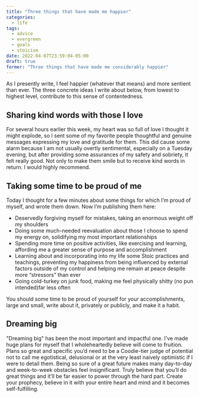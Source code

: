 ```yaml
---
title: "Three things that have made me happier"
categories:
  - life
tags:
  - advice
  - evergreen
  - goals
  - stoicism
date: 2022-04-07T23:59:04-05:00
draft: true
former: "Three things that have made me considerably happier"
---
```


As I presently write, I feel happier (whatever that means) and more sentient than ever. The three concrete ideas I write about below, from lowest to highest level, contribute to this sense of contentedness.

## Sharing kind words with those I love

For several hours earlier this week, my heart was so full of love I thought it might explode, so I sent some of my favorite people thoughtful and genuine messages expressing my love and gratitude for them. This did cause some alarm because I am not usually overtly sentimental, especially on a Tuesday evening, but after providing some assurances of my safety and sobriety, it felt really good. Not only to make them smile but to receive kind words in return. I would highly recommend.

## Taking some time to be proud of me

Today I thought for a few minutes about some things for which I’m proud of myself, and wrote them down. Now I’m publishing them here:

- Deservedly forgiving myself for mistakes, taking an enormous weight off my shoulders
- Doing some much-needed reevaluation about those I choose to spend my energy on, solidifying my most important relationships
- Spending more time on positive activities, like exercising and learning, affording me a greater sense of purpose and accomplishment
- Learning about and incorporating into my life some Stoic practices and teachings, preventing my happiness from being influenced by external factors outside of my control and helping me remain at peace despite more “stressors” than ever
- Going cold-turkey on junk food, making me feel physically shitty (no pun intended)far less often

You should some time to be proud of yourself for your accomplishments, large and small, write about it, privately or publicly, and make it a habit.

## Dreaming big

"Dreaming big" has been the most important and impactful one. I’ve made huge plans for myself that I wholeheartedly believe will come to fruition. Plans so great and specific you’d need to be a Coodie-tier judge of potential not to call me egotistical, delusional or at the very least naively optimistic if I were to detail them. Being so sure of a great future makes many day-to-day and week-to-week obstacles feel insignificant. Truly believe that you’ll do great things and it’ll be far easier to power through the hard part. Create your prophecy, believe in it with your entire heart and mind and it becomes self-fulfilling.
